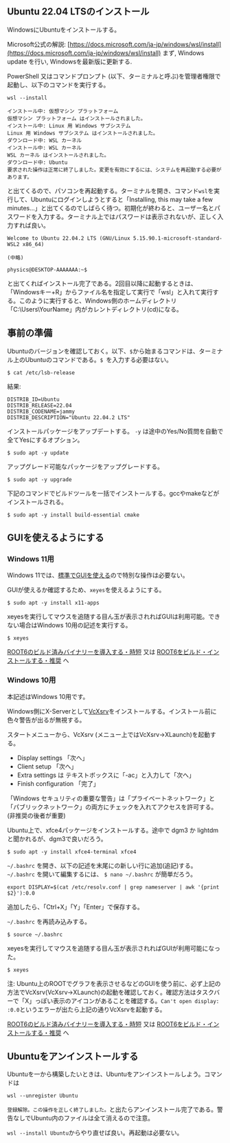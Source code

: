 ## Ubuntu 22.04 LTSのインストール

WindowsにUbuntuをインストールする。

Microsoft公式の解説: [https://docs.microsoft.com/ja-jp/windows/wsl/install](https://docs.microsoft.com/ja-jp/windows/wsl/install)
まず, Windows update を行い, Windowsを最新版に更新する.

PowerShell 又はコマンドプロンプト (以下、ターミナルと呼ぶ)を管理者権限で起動し、以下のコマンドを実行する。

```
wsl --install
```

```
インストール中: 仮想マシン プラットフォーム
仮想マシン プラットフォーム はインストールされました。
インストール中: Linux 用 Windows サブシステム
Linux 用 Windows サブシステム はインストールされました。
ダウンロード中: WSL カーネル
インストール中: WSL カーネル
WSL カーネル はインストールされました。
ダウンロード中: Ubuntu
要求された操作は正常に終了しました。変更を有効にするには、システムを再起動する必要があります。
```

と出てくるので、パソコンを再起動する。ターミナルを開き、コマンド`wsl`を実行して、Ubuntuにログインしようとすると「Installing, this may take a few minutes...」と出てくるのでしばらく待つ。初期化が終わると、ユーザー名とパスワードを入力する。ターミナル上ではパスワードは表示されないが、正しく入力すれば良い。

```
Welcome to Ubuntu 22.04.2 LTS (GNU/Linux 5.15.90.1-microsoft-standard-WSL2 x86_64)

(中略)

physics@DESKTOP-AAAAAAA:~$
```

と出てくればインストール完了である。2回目以降に起動するときは、「Windowsキー+R」からファイル名を指定して実行で「wsl」と入れて実行する。このように実行すると、Windows側のホームディレクトリ「C:\Users\YourName」内がカレントディレクトリ(cd)になる。


## 事前の準備

Ubuntuのバージョンを確認しておく。以下、`$`から始まるコマンドは、ターミナル上のUbuntuのコマンドである。`$ `を入力する必要はない。

```
$ cat /etc/lsb-release
```

結果:
```
DISTRIB_ID=Ubuntu
DISTRIB_RELEASE=22.04
DISTRIB_CODENAME=jammy
DISTRIB_DESCRIPTION="Ubuntu 22.04.2 LTS"
```

インストールパッケージをアップデートする。 `-y` は途中のYes/No質問を自動で全てYesにするオプション。

```
$ sudo apt -y update
```

アップグレード可能なパッケージをアップグレードする。

```
$ sudo apt -y upgrade
```

下記のコマンドでビルドツールを一括でインストールする。gccやmakeなどがインストールされる。

```
$ sudo apt -y install build-essential cmake
```

## GUIを使えるようにする

### Windows 11用

Windows 11では、[標準でGUIを使える](https://docs.microsoft.com/ja-jp/windows/wsl/tutorials/gui-apps)ので特別な操作は必要ない。

GUIが使えるか確認するため、`xeyes`を使えるようにする。

```
$ sudo apt -y install x11-apps
```

xeyesを実行してマウスを追随する目ん玉が表示されればGUIは利用可能。できない場合はWindows 10用の記述を実行する。

```
$ xeyes
```

[ROOT6のビルド済みバイナリーを導入する・時短](windows_wsl_binary.md)
又は
[ROOT6をビルド・インストールする・推奨](windows_wsl_build.md)
へ

### Windows 10用

本記述はWindows 10用です。

Windows側にX-Serverとして[VcXsrv](https://sourceforge.net/projects/vcxsrv/)をインストールする。インストール前に色々警告が出るが無視する。

スタートメニューから、VcXsrv (メニュー上ではVcXsrv->XLaunch)を起動する。

* Display settings 「次へ」
* Client setup 「次へ」
* Extra settings は テキストボックスに「-ac」と入力して「次へ」
* Finish configuration 「完了」

「Windows セキュリティの重要な警告」は「プライベートネットワーク」と「パブリックネットワーク」の両方にチェックを入れてアクセスを許可する。(非推奨の後者が重要)

Ubuntu上で、xfce4パッケージをインストールする。途中で dgm3 か lightdm と聞かれるが、dgm3で良いだろう。

```
$ sudo apt -y install xfce4-terminal xfce4
```

`~/.bashrc` を開き、以下の記述を末尾にの新しい行に追加(追記)する。`~/.bashrc` を開いて編集するには、 `$ nano ~/.bashrc` が簡単だろう。

```
export DISPLAY=$(cat /etc/resolv.conf | grep nameserver | awk '{print $2}'):0.0
```

追加したら、「Ctrl+X」「Y」「Enter」で保存する。

`~/.bashrc` を再読み込みする。

```
$ source ~/.bashrc
```

xeyesを実行してマウスを追随する目ん玉が表示されればGUIが利用可能になった。

```
$ xeyes
```

注: Ubuntu上のROOTでグラフを表示させるなどのGUIを使う前に、必ず上記の方法でVcXsrv(VcXsrv->XLaunch)の起動を確認しておく。確認方法はタスクバーで「X」っぽい表示のアイコンがあることを確認する。`Can't open display: :0.0`というエラーが出たら上記の通りVcXsrvを起動する。

[ROOT6のビルド済みバイナリーを導入する・時短](windows_wsl_binary.md)
又は
[ROOT6をビルド・インストールする・推奨](windows_wsl_build.md)
へ

## Ubuntuをアンインストールする

Ubuntuを一から構築したいときは、Ubuntuをアンインストールしよう。コマンドは

```
wsl --unregister Ubuntu
```

`登録解除。この操作を正しく終了しました。`と出たらアンインストール完了である。警告なしでUbuntu内のファイルは全て消えるので注意。

`wsl --install Ubuntu`からやり直せば良い。再起動は必要ない。
